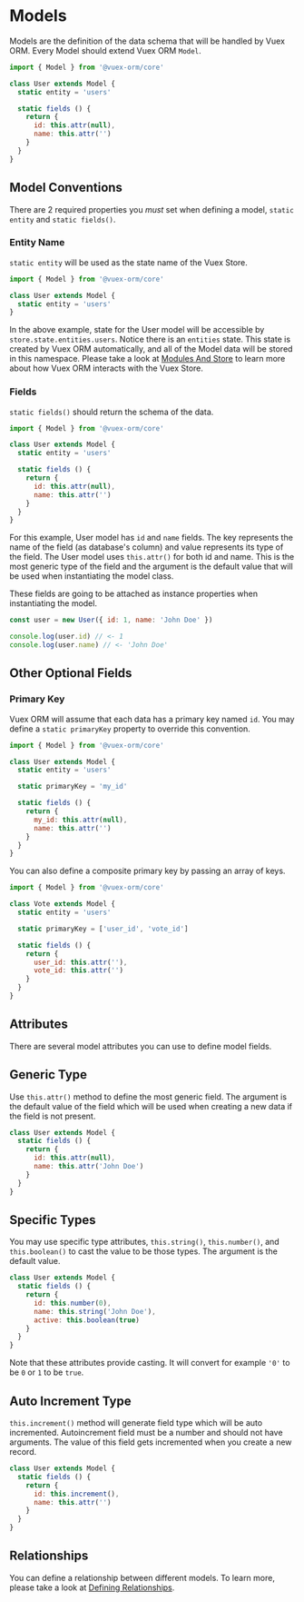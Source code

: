 # Models

Models are the definition of the data schema that will be handled by Vuex ORM. Every Model should extend Vuex ORM `Model`.

```js
import { Model } from '@vuex-orm/core'

class User extends Model {
  static entity = 'users'

  static fields () {
    return {
      id: this.attr(null),
      name: this.attr('')
    }
  }
}
```

## Model Conventions

There are 2 required properties you _must_ set when defining a model, `static entity` and `static fields()`.

### Entity Name

`static entity` will be used as the state name of the Vuex Store.

```js
import { Model } from '@vuex-orm/core'

class User extends Model {
  static entity = 'users'
}
```

In the above example, state for the User model will be accessible by `store.state.entities.users`. Notice there is an `entities` state. This state is created by Vuex ORM automatically, and all of the Model data will be stored in this namespace. Please take a look at [Modules And Store](modules-and-store.md) to learn more about how Vuex ORM interacts with the Vuex Store.

### Fields

`static fields()` should return the schema of the data.

```js
import { Model } from '@vuex-orm/core'

class User extends Model {
  static entity = 'users'

  static fields () {
    return {
      id: this.attr(null),
      name: this.attr('')
    }
  }
}
```

For this example, User model has `id` and `name` fields. The key represents the name of the field (as database's column) and value represents its type of the field. The User model uses `this.attr()` for both id and name. This is the most generic type of the field and the argument is the default value that will be used when instantiating the model class.

These fields are going to be attached as instance properties when instantiating the model.

```js
const user = new User({ id: 1, name: 'John Doe' })

console.log(user.id) // <- 1
console.log(user.name) // <- 'John Doe'
```

## Other Optional Fields

### Primary Key

Vuex ORM will assume that each data has a primary key named `id`. You may define a `static primaryKey` property to override this convention.

```js
import { Model } from '@vuex-orm/core'

class User extends Model {
  static entity = 'users'

  static primaryKey = 'my_id'

  static fields () {
    return {
      my_id: this.attr(null),
      name: this.attr('')
    }
  }
}
```

You can also define a composite primary key by passing an array of keys.

```js
import { Model } from '@vuex-orm/core'

class Vote extends Model {
  static entity = 'users'

  static primaryKey = ['user_id', 'vote_id']

  static fields () {
    return {
      user_id: this.attr(''),
      vote_id: this.attr('')
    }
  }
}
```

## Attributes

There are several model attributes you can use to define model fields.

## Generic Type

Use `this.attr()` method to define the most generic field. The argument is the default value of the field which will be used when creating a new data if the field is not present.

```js
class User extends Model {
  static fields () {
    return {
      id: this.attr(null),
      name: this.attr('John Doe')
    }
  }
}
```

## Specific Types

You may use specific type attributes, `this.string()`, `this.number()`, and `this.boolean()` to cast the value to be those types. The argument is the default value.

```js
class User extends Model {
  static fields () {
    return {
      id: this.number(0),
      name: this.string('John Doe'),
      active: this.boolean(true)
    }
  }
}
```

Note that these attributes provide casting. It will convert for example `'0'` to be `0` or `1` to be `true`.

## Auto Increment Type

`this.increment()` method will generate field type which will be auto incremented. Autoincrement field must be a number and should not have arguments. The value of this field gets incremented when you create a new record.

```js
class User extends Model {
  static fields () {
    return {
      id: this.increment(),
      name: this.attr('')
    }
  }
}
```

## Relationships

You can define a relationship between different models. To learn more, please take a look at [Defining Relationships](../relationships/defining-relationships.md).
